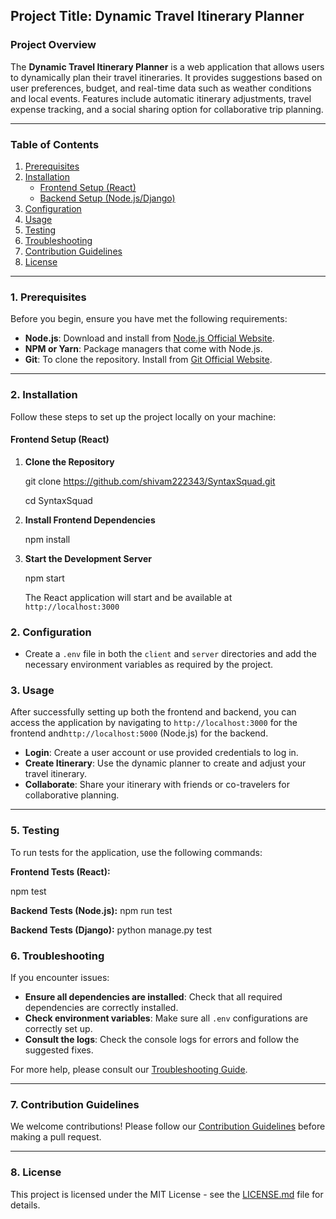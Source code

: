 ## **Project Title: Dynamic Travel Itinerary Planner**

### **Project Overview**

The **Dynamic Travel Itinerary Planner** is a web application that allows users to dynamically plan their travel itineraries. It provides suggestions based on user preferences, budget, and real-time data such as weather conditions and local events. Features include automatic itinerary adjustments, travel expense tracking, and a social sharing option for collaborative trip planning.

---

### **Table of Contents**

1. [Prerequisites](#prerequisites)
2. [Installation](#installation)
   - [Frontend Setup (React)](#frontend-setup-react)
   - [Backend Setup (Node.js/Django)](#backend-setup-nodejsdjango)
3. [Configuration](#configuration)
4. [Usage](#usage)
5. [Testing](#testing)
6. [Troubleshooting](#troubleshooting)
7. [Contribution Guidelines](#contribution-guidelines)
8. [License](#license)

---

### **1. Prerequisites**

Before you begin, ensure you have met the following requirements:

- **Node.js**: Download and install from [Node.js Official Website](https://nodejs.org).
- **NPM or Yarn**: Package managers that come with Node.js.
- **Git**: To clone the repository. Install from [Git Official Website](https://git-scm.com).

---

### **2. Installation**

Follow these steps to set up the project locally on your machine:

#### **Frontend Setup (React)**

1. **Clone the Repository**

   git clone https://github.com/shivam222343/SyntaxSquad.git
   
   cd SyntaxSquad
  

3. **Install Frontend Dependencies**

   npm install


4. **Start the Development Server**

   npm start

   The React application will start and be available at `http://localhost:3000`


### **2. Configuration**

- Create a `.env` file in both the `client` and `server` directories and add the necessary environment variables as required by the project.

### **3. Usage**

After successfully setting up both the frontend and backend, you can access the application by navigating to `http://localhost:3000` for the frontend and`http://localhost:5000` (Node.js) for the backend.

- **Login**: Create a user account or use provided credentials to log in.
- **Create Itinerary**: Use the dynamic planner to create and adjust your travel itinerary.
- **Collaborate**: Share your itinerary with friends or co-travelers for collaborative planning.

---

### **5. Testing**

To run tests for the application, use the following commands:

**Frontend Tests (React):**

npm test

**Backend Tests (Node.js):**
npm run test


**Backend Tests (Django):**
python manage.py test

### **6. Troubleshooting**

If you encounter issues:

- **Ensure all dependencies are installed**: Check that all required dependencies are correctly installed.
- **Check environment variables**: Make sure all `.env` configurations are correctly set up.
- **Consult the logs**: Check the console logs for errors and follow the suggested fixes.

For more help, please consult our [Troubleshooting Guide](#).

---

### **7. Contribution Guidelines**

We welcome contributions! Please follow our [Contribution Guidelines](#) before making a pull request.

---

### **8. License**

This project is licensed under the MIT License - see the [LICENSE.md](LICENSE.md) file for details.
